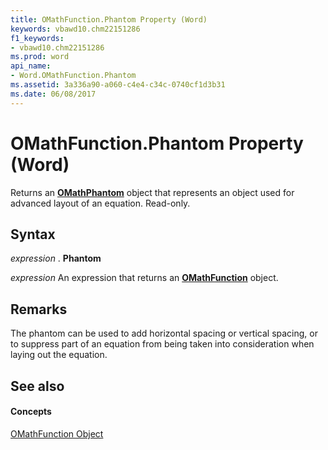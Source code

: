 ```yaml
---
title: OMathFunction.Phantom Property (Word)
keywords: vbawd10.chm22151286
f1_keywords:
- vbawd10.chm22151286
ms.prod: word
api_name:
- Word.OMathFunction.Phantom
ms.assetid: 3a336a90-a060-c4e4-c34c-0740cf1d3b31
ms.date: 06/08/2017
---
```



# OMathFunction.Phantom Property (Word)

Returns an **[OMathPhantom](omathphantom-object-word.md)** object that represents an object used for advanced layout of an equation. Read-only.


## Syntax

 _expression_ . **Phantom**

 _expression_ An expression that returns an **[OMathFunction](omathfunction-object-word.md)** object.


## Remarks

The phantom can be used to add horizontal spacing or vertical spacing, or to suppress part of an equation from being taken into consideration when laying out the equation.


## See also


#### Concepts


[OMathFunction Object](omathfunction-object-word.md)

